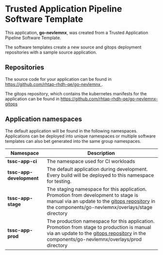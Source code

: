 # Trusted Application Pipeline Software Template

This application, **go-nevlemnx**, was created from a Trusted Application Pipeline Software Template.

The software templates create a new source and gitops deployment repositories with a sample source application. 

## Repositories

The source code for your application can be found in [https://github.com/rhtap-rhdh-qe/go-nevlemnx ](https://github.com/rhtap-rhdh-qe/go-nevlemnx ).
 
The gitops repository, which contains the kubernetes manifests for the application can be found in 
[https://github.com/rhtap-rhdh-qe/go-nevlemnx-gitops ](https://github.com/rhtap-rhdh-qe/go-nevlemnx-gitops ) 

## Application namespaces 

The default application will be found in the following namespaces. Applications can be deployed into unique namespaces or multiple software templates can also bet generated into the same group namespaces.  

|  Namespace   |  Description   |  
| -------- | -------- |
| **tssc-app-ci** | The namespace used for CI workloads |
| **tssc-app-development** | The default application during development. Every build will be deployed to this namespace for testing. |
| **tssc-app-stage** | The staging namespace for this application. Promotion from development to stage is manual via an update to the [gitops repository](https://github.com/rhtap-rhdh-qe/go-nevlemnx-gitops ) in the components/go-nevlemnx/overlays/stage directory |
| **tssc-app-prod** | The production namespace for this application. Promotion from stage to production is manual via an update to the [gitops repository](https://github.com/rhtap-rhdh-qe/go-nevlemnx-gitops ) in the components/go-nevlemnx/overlays/prod directory |
